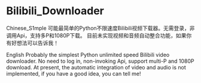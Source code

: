 # Bilibili_Downloader
Chinese_S1mple
可能最简单的Python不限速度Bilibili视频下载器。无需登录，非调用Api，支持多P和1080P下载。
目前未实现视频和音频自动整合功能，如果你有好想法可以告诉我！

English
Probably the simplest Python unlimited speed Bilibili video downloader. No need to log in, non-invoking Api, support multi-P and 1080P download.
At present, the automatic integration of video and audio is not implemented, if you have a good idea, you can tell me!
